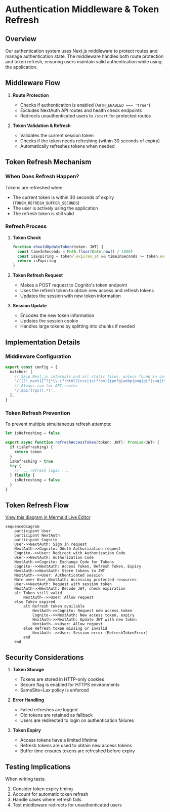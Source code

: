 # Authentication Middleware & Token Refresh

## Overview

Our authentication system uses Next.js middleware to protect routes and manage authentication state. The middleware handles both route protection and token refresh, ensuring users maintain valid authentication while using the application.

## Middleware Flow

1. **Route Protection**

   - Checks if authentication is enabled (`AUTH_ENABLED === 'true'`)
   - Excludes NextAuth API routes and health check endpoints
   - Redirects unauthenticated users to `/start` for protected routes

2. **Token Validation & Refresh**
   - Validates the current session token
   - Checks if the token needs refreshing (within 30 seconds of expiry)
   - Automatically refreshes tokens when needed

## Token Refresh Mechanism

### When Does Refresh Happen?

Tokens are refreshed when:

- The current token is within 30 seconds of expiry (`TOKEN_REFRESH_BUFFER_SECONDS`)
- The user is actively using the application
- The refresh token is still valid

### Refresh Process

1. **Token Check**

   ```typescript
   function shouldUpdateToken(token: JWT) {
     const timeInSeconds = Math.floor(Date.now() / 1000)
     const isExpiring = token?.expires_at && timeInSeconds >= token.expires_at - TOKEN_REFRESH_BUFFER_SECONDS
     return isExpiring
   }
   ```

2. **Token Refresh Request**

   - Makes a POST request to Cognito's token endpoint
   - Uses the refresh token to obtain new access and refresh tokens
   - Updates the session with new token information

3. **Session Update**
   - Encodes the new token information
   - Updates the session cookie
   - Handles large tokens by splitting into chunks if needed

## Implementation Details

### Middleware Configuration

```typescript
export const config = {
  matcher: [
    // Skip Next.js internals and all static files, unless found in search params
    '/((?!_next|[^?]*\\.(?:html?|css|js(?!on)|jpe?g|webp|png|gif|svg|ttf|woff2?|ico|csv|docx?|xlsx?|zip|webmanifest)).*)',
    // Always run for API routes
    '/(api|trpc)(.*)',
  ],
}
```

### Token Refresh Prevention

To prevent multiple simultaneous refresh attempts:

```typescript
let isRefreshing = false

export async function refreshAccessToken(token: JWT): Promise<JWT> {
  if (isRefreshing) {
    return token
  }
  isRefreshing = true
  try {
    // ... refresh logic ...
  } finally {
    isRefreshing = false
  }
}
```

## Token Refresh Flow

[View this diagram in Mermaid Live Editor](https://mermaid.live/edit#pako:eNqNVE1v4jAQ_SuWT7tSQElIoORQaUW5rLRdqbSqtOLiTYZgkdis4_BRxH_fsZ1QCqRqDigZvzfz5o2ZA01lBjShFfyrQaTwwFmuWDkXBJ81U5qnfM2EJi8VqOvoI-z0j1ovr08mMhdcS3dgyL37-xadkBnPBeGCKFO20g7VHiOyYSfktwkQ8yMVf2OaywtSg-whyVRJyBNkXEGqyZZfMSfYbIeiLuAtUdNdumQiBwsjC6nIs1yBqK4UnaVPU6gqh_NQ40JBtWw_p7s1V_uremd2aamAaFvE2Pbz9fkCfWrffIHAMTANGamwKPbTgKUGIjegbPfepTgucrJWiEkNE_XJWmG8w68nNwTnclPGKfykjwcw183I90i6hHRFwLRuPXc0VmjnCqk0LwqyYQXP3FFHv0Uhtx-vBBQVNElsejhLYPK37lu1hG0YL9jfAt5BXXNvexawJcwN9Kzj9rk5_8cLiuek7TuLvlNf1hnO0pjmzDbVb5T9kjUnez56UHI3frzJXFxYfjv3rJk4KIWkb006a_rUhL6f1RNNNnyhHi1BlYxnuHMOJjyneF9LmNMEXzOmVnM6F0fEsVrL2V6kNNGqBo8qWedLmiwYyvdobU1pttUpipvnj5RlS8FNgH-cX27D2UVnITQ50B1Noqh_N44G4Wg8iKJo4MexR_c06UV-2I_iyA-COAj9YRgcPfpmswb90PfD8Si8C0aDOB4ORh7NlemlkYgdgprIWmiaDOPjf4wdwz4)

```mermaid
sequenceDiagram
    participant User
    participant NextAuth
    participant Cognito
    User->>NextAuth: Sign in request
    NextAuth->>Cognito: OAuth Authorization request
    Cognito-->>User: Redirect with Authorization Code
    User->>NextAuth: Authorization Code
    NextAuth->>Cognito: Exchange Code for Tokens
    Cognito-->>NextAuth: Access Token, Refresh Token, Expiry
    NextAuth->>NextAuth: Store tokens in JWT
    NextAuth-->>User: Authenticated session
    Note over User,NextAuth: Accessing protected resources
    User->>NextAuth: Request with session token
    NextAuth->>NextAuth: Decode JWT, check expiration
    alt Token still valid
        NextAuth-->>User: Allow request
    else Token expired
        alt Refresh token available
            NextAuth->>Cognito: Request new access token
            Cognito-->>NextAuth: New access token, expiry
            NextAuth->>NextAuth: Update JWT with new token
            NextAuth-->>User: Allow request
        else Refresh token missing or invalid
            NextAuth-->>User: Session error (RefreshTokenError)
        end
    end
```

## Security Considerations

1. **Token Storage**

   - Tokens are stored in HTTP-only cookies
   - Secure flag is enabled for HTTPS environments
   - SameSite=Lax policy is enforced

2. **Error Handling**

   - Failed refreshes are logged
   - Old tokens are retained as fallback
   - Users are redirected to login on authentication failures

3. **Token Expiry**
   - Access tokens have a limited lifetime
   - Refresh tokens are used to obtain new access tokens
   - Buffer time ensures tokens are refreshed before expiry

## Testing Implications

When writing tests:

1. Consider token expiry timing
2. Account for automatic token refresh
3. Handle cases where refresh fails
4. Test middleware redirects for unauthenticated users
